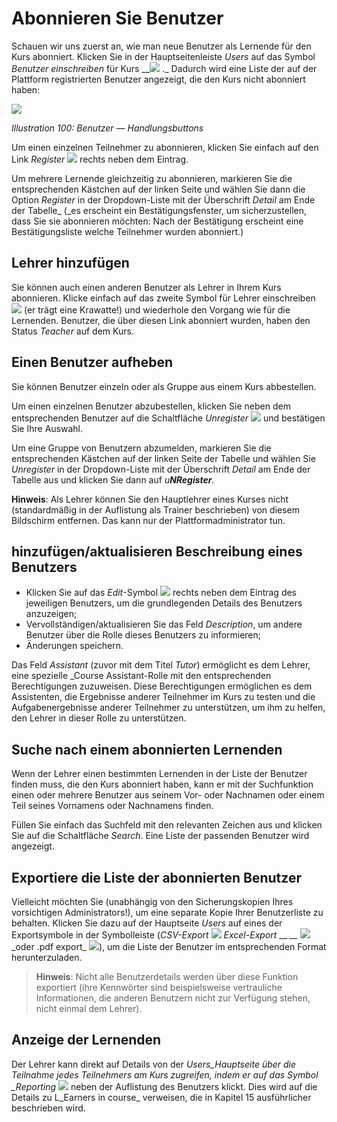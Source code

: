 # Abonnieren Sie Benutzer

Schauen wir uns zuerst an, wie man neue Benutzer als Lernende für den Kurs abonniert. Klicken Sie in der Hauptseitenleiste _Users_ auf das Symbol _Benutzer einschreiben_ für Kurs __![](../../.gitbook/assets/graphics172.png) .\_ Dadurch wird eine Liste der auf der Plattform registrierten Benutzer angezeigt, die den Kurs nicht abonniert haben:

![](../../.gitbook/assets/images129%20%281%29.png)

_Illustration 100: Benutzer — Handlungsbuttons_

Um einen einzelnen Teilnehmer zu abonnieren, klicken Sie einfach auf den Link _Register_ ![](../../.gitbook/assets/graphics174.png) rechts neben dem Eintrag.

Um mehrere Lernende gleichzeitig zu abonnieren, markieren Sie die entsprechenden Kästchen auf der linken Seite und wählen Sie dann die Option _Register_ in der Dropdown-Liste mit der Überschrift _Detail_ am Ende der Tabelle\_ \(\_es erscheint ein Bestätigungsfenster, um sicherzustellen, dass Sie sie abonnieren möchten: Nach der Bestätigung erscheint eine Bestätigungsliste welche Teilnehmer wurden abonniert.\)

## Lehrer hinzufügen <a id="add-teachers"></a>

Sie können auch einen anderen Benutzer als Lehrer in Ihrem Kurs abonnieren. Klicke einfach auf das zweite Symbol für Lehrer einschreiben ![](../../.gitbook/assets/graphics175.png) \(er trägt eine Krawatte!\) und wiederhole den Vorgang wie für die Lernenden. Benutzer, die über diesen Link abonniert wurden, haben den Status _Teacher_ auf dem Kurs.

## Einen Benutzer aufheben <a id="unsubscribe-a-user"></a>

Sie können Benutzer einzeln oder als Gruppe aus einem Kurs abbestellen.

Um einen einzelnen Benutzer abzubestellen, klicken Sie neben dem entsprechenden Benutzer auf die Schaltfläche _Unregister_ ![](../../.gitbook/assets/graphics177.png) und bestätigen Sie Ihre Auswahl.

Um eine Gruppe von Benutzern abzumelden, markieren Sie die entsprechenden Kästchen auf der linken Seite der Tabelle und wählen Sie _Unregister_ in der Dropdown-Liste mit der Überschrift _Detail_ am Ende der Tabelle aus und klicken Sie dann auf _u**NRegister**._

**Hinweis**: Als Lehrer können Sie den Hauptlehrer eines Kurses nicht \(standardmäßig in der Auflistung als Trainer beschrieben\) von diesem Bildschirm entfernen. Das kann nur der Plattformadministrator tun.

## hinzufügen/aktualisieren Beschreibung eines Benutzers <a id="add-update-a-user-s-description"></a>

* Klicken Sie auf das _Edit_-Symbol ![](../../.gitbook/assets/graphics176.png) rechts neben dem Eintrag des jeweiligen Benutzers, um die grundlegenden Details des Benutzers anzuzeigen;
* Vervollständigen/aktualisieren Sie das Feld _Description_, um andere Benutzer über die Rolle dieses Benutzers zu informieren;
* Änderungen speichern.

Das Feld _Assistant_ \(zuvor mit dem Titel _Tutor_\) ermöglicht es dem Lehrer, eine spezielle \_Course Assistant-Rolle mit den entsprechenden Berechtigungen zuzuweisen. Diese Berechtigungen ermöglichen es dem Assistenten, die Ergebnisse anderer Teilnehmer im Kurs zu testen und die Aufgabenergebnisse anderer Teilnehmer zu unterstützen, um ihm zu helfen, den Lehrer in dieser Rolle zu unterstützen.

## Suche nach einem abonnierten Lernenden <a id="search-for-a-subscribed-learner"></a>

Wenn der Lehrer einen bestimmten Lernenden in der Liste der Benutzer finden muss, die den Kurs abonniert haben, kann er mit der Suchfunktion einen oder mehrere Benutzer aus seinem Vor- oder Nachnamen oder einem Teil seines Vornamens oder Nachnamens finden.

Füllen Sie einfach das Suchfeld mit den relevanten Zeichen aus und klicken Sie auf die Schaltfläche _Search_. Eine Liste der passenden Benutzer wird angezeigt.

## Exportiere die Liste der abonnierten Benutzer <a id="export-the-list-of-subscribed-users"></a>

Vielleicht möchten Sie \(unabhängig von den Sicherungskopien Ihres vorsichtigen Administrators!\), um eine separate Kopie Ihrer Benutzerliste zu behalten. Klicken Sie dazu auf der Hauptseite _Users_ auf eines der Exportsymbole in der Symbolleiste \(_CSV-Export_ ![](../../.gitbook/assets/graphics178.png) _Excel-Export_  __  _\_\__ ![](../../.gitbook/assets/graphics179.png)\_oder .pdf export\_ ![](../../.gitbook/assets/graphics363.png)\), um die Liste der Benutzer im entsprechenden Format herunterzuladen.

> **Hinweis**: Nicht alle Benutzerdetails werden über diese Funktion exportiert \(ihre Kennwörter sind beispielsweise vertrauliche Informationen, die anderen Benutzern nicht zur Verfügung stehen, nicht einmal dem Lehrer\).

## Anzeige der Lernenden <a id="display-learners-reporting"></a>

Der Lehrer kann direkt auf Details von der _Users\_Hauptseite über die Teilnahme jedes Teilnehmers am Kurs zugreifen, indem er auf das Symbol \_Reporting_ ![](../../.gitbook/assets/graphics180.png) neben der Auflistung des Benutzers klickt. Dies wird auf die Details zu L_Earners in course_ verweisen, die in Kapitel 15 ausführlicher beschrieben wird.

